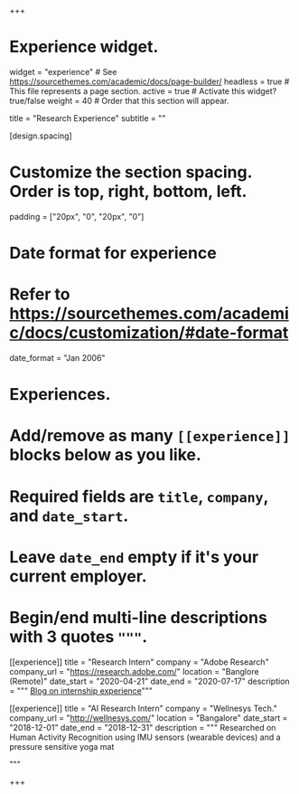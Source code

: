 +++
# Experience widget.
widget = "experience"  # See https://sourcethemes.com/academic/docs/page-builder/
headless = true  # This file represents a page section.
active = true  # Activate this widget? true/false
weight = 40  # Order that this section will appear.

title = "Research Experience"
subtitle = ""


[design.spacing]
  # Customize the section spacing. Order is top, right, bottom, left.
  padding = ["20px", "0", "20px", "0"]
  

# Date format for experience
#   Refer to https://sourcethemes.com/academic/docs/customization/#date-format
date_format = "Jan 2006"

# Experiences.
#   Add/remove as many `[[experience]]` blocks below as you like.
#   Required fields are `title`, `company`, and `date_start`.
#   Leave `date_end` empty if it's your current employer.
#   Begin/end multi-line descriptions with 3 quotes `"""`.

[[experience]]
  title = "Research Intern"
  company = "Adobe Research"
  company_url = "https://research.adobe.com/"
  location = "Banglore (Remote)"
  date_start = "2020-04-21"
  date_end = "2020-07-17"
  description = """ [Blog on internship experience](https://t.co/xEqgrgYqnU?amp=1)"""
  
[[experience]]
  title = "AI Research Intern"
  company = "Wellnesys Tech."
  company_url = "http://wellnesys.com/"
  location = "Bangalore"
  date_start = "2018-12-01"
  date_end = "2018-12-31"
  description = """
  Researched on Human Activity Recognition using IMU sensors (wearable devices) and a pressure sensitive yoga mat

  """



+++
